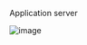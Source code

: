 Application server

![image](https://github.com/petboa/LEARNING-REPO/assets/112291489/5aed55ae-980c-4048-935d-54957c4b847c)

